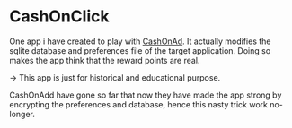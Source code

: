 CashOnClick
===========

One app i have created to play with <a href="www.cashonad.com">CashOnAd</a>.
It actually modifies the sqlite database and preferences file of the target application. 
Doing so makes the app think that the reward points are real.


-> This app is just for historical and educational purpose.

CashOnAdd have gone so far that now they have made the app strong by encrypting the preferences and database, hence
this nasty trick work no-longer.


